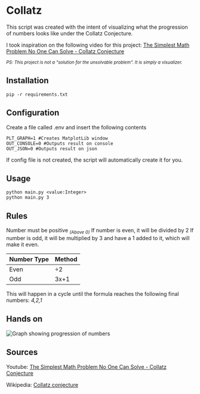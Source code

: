 # Collatz
This script was created with the intent of visualizing what the progression of numbers looks like under the Collatz Conjecture.

I took inspiration on the following video for this project: [The Simplest Math Problem No One Can Solve - Collatz Conjecture ](https://www.youtube.com/watch?v=094y1Z2wpJg)

<sub>_PS: This project is not a "solution for the unsolvable problem". It is simply a visualizer._</sub>
## Installation
```
pip -r requirements.txt
```
## Configuration
Create a file called .env and insert the following contents
```
PLT_GRAPH=1 #Creates MatplotLib window
OUT_CONSOLE=0 #Outputs result on console
OUT_JSON=0 #Outputs result on json
```
If config file is not created, the script will automatically create it for you.
## Usage
```
python main.py <value:Integer>
python main.py 3
```

## Rules
Number must be positive <sub>_(Above 0)_</sub>
If number is even, it will be divided by 2
If number is odd, it will be multiplied by 3 and have a 1 added to it, which will make it even.

| Number Type | Method |
|-------------|--------|
|     Even    |   ÷2   |
|     Odd     |  3x+1  |

This will happen in a cycle until the formula reaches the following final numbers: _4,2,1_

## Hands on
![Graph showing progression of numbers](https://github.com/user-attachments/assets/929bfc88-0b9c-4460-a243-fe203a1f7a68)


## Sources
Youtube: [The Simplest Math Problem No One Can Solve - Collatz Conjecture](https://www.youtube.com/watch?v=094y1Z2wpJg)

Wikipedia: [Collatz conjecture](https://en.wikipedia.org/wiki/Collatz_conjecture)

